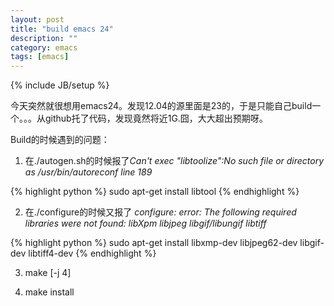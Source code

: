 ```yaml
---
layout: post
title: "build emacs 24"
description: ""
category: emacs
tags: [emacs]
---
```

{% include JB/setup %}

今天突然就很想用emacs24。发现12.04的源里面是23的，于是只能自己build一个。。。从github托了代码，发现竟然将近1G.囧，大大超出预期呀。

Build的时候遇到的问题：

1. 在./autogen.sh的时候报了*Can't exec "libtoolize":No such file or directory as /usr/bin/autoreconf line 189*

{% highlight python %}
sudo apt-get install libtool
{% endhighlight %}

2. 在./configure的时候又报了
*configure: error: The following required libraries were not found: libXpm libjpeg libgif/libungif libtiff*

{% highlight python %}
sudo apt-get install libxmp-dev libjpeg62-dev libgif-dev libtiff4-dev
{% endhighlight %}

3. make [-j 4]

4. make install 

